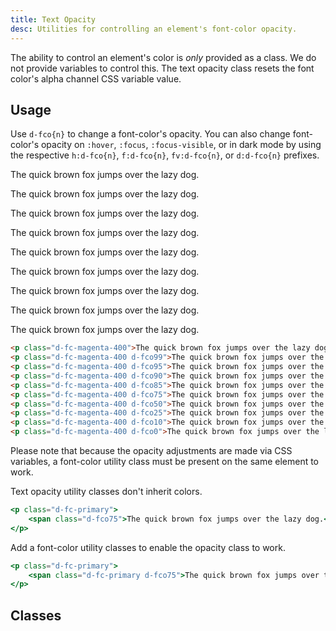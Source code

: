 ```yaml
---
title: Text Opacity
desc: Utilities for controlling an element's font-color opacity.
---
```

The ability to control an element's color is <em>only</em> provided as a class. We do not provide variables to control this. The text opacity class resets the font color's alpha channel CSS variable value.

## Usage

Use `d-fco{n}` to change a font-color's opacity. You can also change font-color's opacity on `:hover`, `:focus`, `:focus-visible`, or in dark mode by using the respective `h:d-fco{n}`, `f:d-fco{n}`, `fv:d-fco{n}`, or `d:d-fco{n}` prefixes.

<code-well-header class="d-d-flex d-jc-center d-fd-column d-p24 d-bgc-magenta-100 d-w100p d-hmn102" custom>
  <p class="d-fs-300 d-fc-magenta-400">The quick brown fox jumps over the lazy dog.</p>
  <p class="d-fs-300 d-fc-magenta-400 d-fco99">The quick brown fox jumps over the lazy dog.</p>
  <p class="d-fs-300 d-fc-magenta-400 d-fco95">The quick brown fox jumps over the lazy dog.</p>
  <p class="d-fs-300 d-fc-magenta-400 d-fco90">The quick brown fox jumps over the lazy dog.</p>
  <p class="d-fs-300 d-fc-magenta-400 d-fco75">The quick brown fox jumps over the lazy dog.</p>
  <p class="d-fs-300 d-fc-magenta-400 d-fco50">The quick brown fox jumps over the lazy dog.</p>
  <p class="d-fs-300 d-fc-magenta-400 d-fco25">The quick brown fox jumps over the lazy dog.</p>
  <p class="d-fs-300 d-fc-magenta-400 d-fco10">The quick brown fox jumps over the lazy dog.</p>
  <p class="d-fs-300 d-fc-magenta-400 d-fco0">The quick brown fox jumps over the lazy dog.</p>
</code-well-header>

```html
<p class="d-fc-magenta-400">The quick brown fox jumps over the lazy dog.</p>
<p class="d-fc-magenta-400 d-fco99">The quick brown fox jumps over the lazy dog.</p>
<p class="d-fc-magenta-400 d-fco95">The quick brown fox jumps over the lazy dog.</p>
<p class="d-fc-magenta-400 d-fco90">The quick brown fox jumps over the lazy dog.</p>
<p class="d-fc-magenta-400 d-fco85">The quick brown fox jumps over the lazy dog.</p>
<p class="d-fc-magenta-400 d-fco75">The quick brown fox jumps over the lazy dog.</p>
<p class="d-fc-magenta-400 d-fco50">The quick brown fox jumps over the lazy dog.</p>
<p class="d-fc-magenta-400 d-fco25">The quick brown fox jumps over the lazy dog.</p>
<p class="d-fc-magenta-400 d-fco10">The quick brown fox jumps over the lazy dog.</p>
<p class="d-fc-magenta-400 d-fco0">The quick brown fox jumps over the lazy dog.</p>
```

Please note that because the opacity adjustments are made via CSS variables, a font-color utility class must be present on the same element to work.

<div class="d-fw-bold d-d-flex d-ai-center d-lh20 d-mt16">
  <icon-close class="d-w24 d-h24 d-p2 d-bar-circle d-bgc-red-100 d-fc-red-200" />
  <span class="d-ml8">Text opacity utility classes don't inherit colors.</span>
</div>

<!-- Is important to have a blank line between div and ```html -->
<div  class="d-bgc-black-700 d-bar8">
  <div  class="d-p8 d-bgc-red-200 d-bgo25 d-bar8">

  ```jsx
  <p class="d-fc-primary">
      <span class="d-fco75">The quick brown fox jumps over the lazy dog.</span>
  </p>
  ```

  </div>
</div>

<div class="d-fw-bold d-d-flex d-ai-center d-lh20 d-mt16">
  <icon-checkmark class="d-w24 d-h24 d-p2 d-bar-circle d-bgc-green-100 d-fc-green-300" />
  <span class="d-ml8">Add a font-color utility classes to enable the opacity class to work.</span>
</div>

<!-- Is important to have a blank line between div and ```html -->
<div  class="d-bgc-black-700 d-bar8">
  <div  class="d-p8 d-bgc-green-200 d-bgo25 d-bar8">

  ```jsx
  <p class="d-fc-primary">
      <span class="d-fc-primary d-fco75">The quick brown fox jumps over the lazy dog.</span>
  </p>
  ```

  </div>
</div>

<script setup>
  import { opacity } from '@data/type.json';
</script>

## Classes

<utility-class-table>
  <template #content>
    <tbody>
      <tr v-for="i in opacity">
        <th scope="row" class="d-ff-mono d-fc-purple-400 d-fw-normal d-fs-100">.d-fco{{ i }}</th>
        <td class="d-ff-mono d-fs-100">--fco: {{ i }}% !important;</td>
      </tr>
    </tbody>
  </template>
</utility-class-table>
